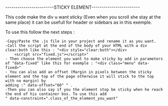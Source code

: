 ------------------------STICKY ELEMENT------------------------


This code make the div u want sticky (Even when you scroll she stay at the same place) it can be usefull for header or sidebars as in this exemple.

To use this follow the next steps : 

    -Copy/Paste the .js file in your project and rename it as you want.
    -Call the script at the end of the body of your HTML with a div clear:both like this : "<div style="clear:both"></div>
        <script src="fixed.js"></script>"
    - Then choose the element you want to make sticky by add in parameters of "data-fixed" like this for exemple : "<div class="menu" data-fixed>"
    - You can also add an offset (Margin in pixels between the sticky element and the top of the page otherwise it will stick to the top with no margin) by 
    adding :" data-offset="60" " .
    -Then you can also say if you the element stop be sticky when he reach the end of his container box. To use this add
    " data-constraint=".class_of_the_element_you_want"
